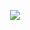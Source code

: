 <p align="center">
    <img src="https://i.pinimg.com/originals/f0/c8/07/f0c8071bf37344a3d82fa5b3de565fc5.gif">
</p>
